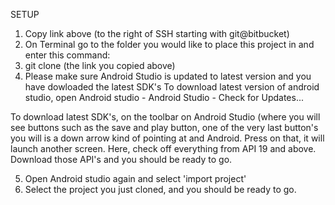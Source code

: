 SETUP
1) Copy link above (to the right of SSH starting with git@bitbucket)
2) On Terminal go to the folder you would like to place this project in and enter this command:
3) git clone (the link you copied above)
4) Please make sure Android Studio is updated to latest version and you have dowloaded the latest SDK's
To download latest version of android studio, open Android studio - Android Studio - Check for Updates...

To download latest SDK's, on the toolbar on Android Studio (where you will see buttons such as the save and play button, one of 
the very last button's you will is a down arrow kind of pointing at and Android. Press on that, it will launch another screen. Here, check off everything from API 19 and above. Download those API's and you should be ready to go.

5) Open Android studio again and select 'import project'
6) Select the project you just cloned, and you should be ready to go.
